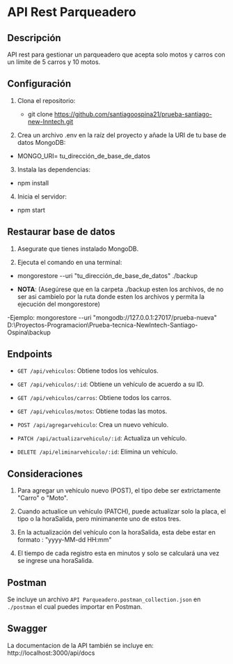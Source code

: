 # API Rest Parqueadero

## Descripción

API rest para gestionar un parqueadero que acepta solo motos y carros con un límite de 5 carros y 10 motos.

## Configuración

1. Clona el repositorio:

   - git clone https://github.com/santiagoospina21/prueba-santiago-new-Inntech.git

2. Crea un archivo .env en la raíz del proyecto y añade la URI de tu base de datos MongoDB:

- MONGO_URI= tu_dirección_de_base_de_datos

3. Instala las dependencias:

- npm install

4. Inicia el servidor:

- npm start

## Restaurar base de datos

1. Asegurate que tienes instalado MongoDB.

2. Ejecuta el comando en una terminal:

- mongorestore --uri "tu_dirección_de_base_de_datos" ./backup

- **NOTA**: (Asegúrese que en la carpeta ./backup esten los archivos, de no ser asi cambielo por la ruta donde esten los archivos y permita
  la ejecución del mongorestore)

-Ejemplo: mongorestore --uri "mongodb://127.0.0.1:27017/prueba-nueva" D:\Proyectos-Programacion\Prueba-tecnica-NewIntech-Santiago-Ospina\backup

## Endpoints

- `GET /api/vehiculos`: Obtiene todos los vehículos.

- `GET /api/vehiculos/:id`: Obtiene un vehículo de acuerdo a su ID.

- `GET /api/vehiculos/carros`: Obtiene todos los carros.

- `GET /api/vehiculos/motos`: Obtiene todas las motos.

- `POST /api/agregarvehiculo`: Crea un nuevo vehículo.

- `PATCH /api/actualizarvehiculo/:id`: Actualiza un vehículo.

- `DELETE /api/eliminarvehiculo/:id`: Elimina un vehículo.

## Consideraciones

1. Para agregar un vehículo nuevo (POST), el tipo debe ser extrictamente "Carro" o "Moto".

2. Cuando actualice un vehículo (PATCH), puede actualizar solo la placa, el tipo o la horaSalida, pero minimanente uno de estos tres.

3. En la actualización del vehículo con la horaSalida, esta debe estar en formato : "yyyy-MM-dd HH:mm"

4. El tiempo de cada registro esta en minutos y solo se calculará una vez se ingrese una horaSalida.

## Postman

Se incluye un archivo `API Parqueadero.postman_collection.json` en `./postman` el cual puedes importar en Postman.

## Swagger

La documentacion de la API también se incluye en: http://localhost:3000/api/docs
